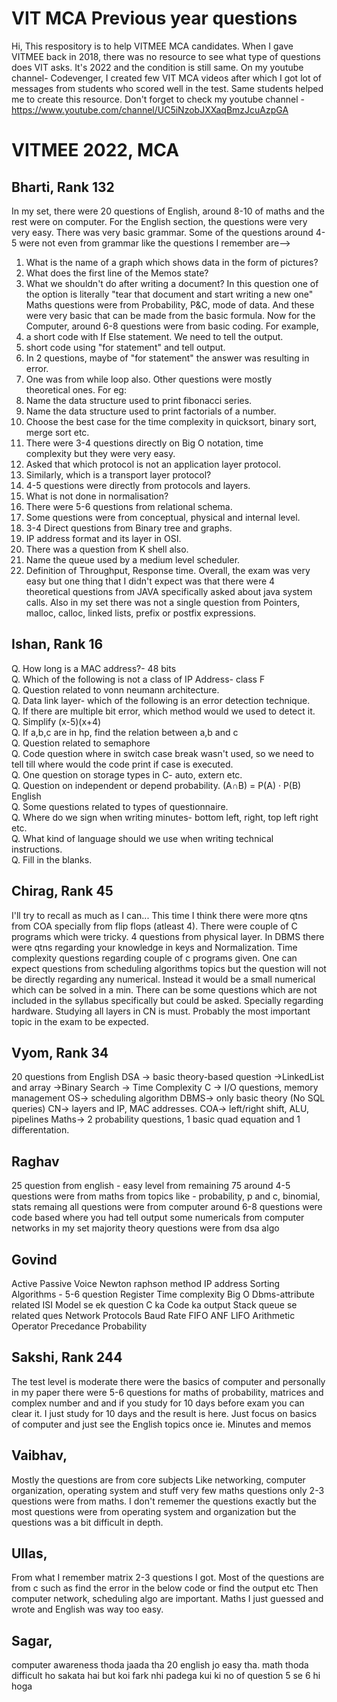 # VIT MCA Previous year questions
Hi,
This respository is to help VITMEE MCA candidates. When I gave VITMEE back in 2018, there was no resource to see what type of questions does VIT asks. It's 2022 and the condition is still same.
On my youtube channel- Codevenger, I created few VIT MCA videos after which I got lot of messages from students who scored well in the test. Same students helped me to create this resource.
Don't forget to check my youtube channel - https://www.youtube.com/channel/UC5iNzobJXXaqBmzJcuAzpGA

# VITMEE 2022, MCA

## Bharti, Rank 132
In my set, there were 20 questions of English, around 8-10 of maths and the rest were on computer.
For the English section, the questions were very very easy. There was very basic grammar. Some of the questions around 4-5 were not even from grammar like the questions I remember are-->
1. What is the name of a graph which shows data in the form of pictures?
2. What does the first line of the Memos state?
3. What we shouldn't do after writing a document? In this question one of the option is literally "tear that document and start writing a new one"
Maths questions were from Probability, P&C, mode of data. And these were very basic that can be made from the basic formula.
Now for the Computer, around 6-8 questions were from basic coding. For example,
1. a short code with If Else statement. We need to tell the output.
2. short code using "for statement" and tell output.
3. In 2 questions, maybe of "for statement" the answer was resulting in error.
4. One was from while loop also.
Other questions were mostly theoretical ones. For eg:
1. Name the data structure used to print fibonacci series.
2. Name the data structure used to print factorials of a number.
3. Choose the best case for the time complexity in quicksort, binary sort, merge sort etc.
4. There were 3-4 questions directly on Big O notation, time complexity but they were very easy.
5. Asked that which protocol is not an application layer protocol.
6. Similarly, which is a transport layer protocol?
7. 4-5 questions were directly from protocols and layers.
8. What is not done in normalisation?
9. There were 5-6 questions from relational schema.
10. Some questions were from conceptual, physical and internal level.
11. 3-4 Direct questions from Binary tree and graphs.
12. IP address format and its layer in OSI.
13. There was a question from K shell also.
14. Name the queue used by a medium level scheduler.
15. Definition of Throughput, Response time.
Overall, the exam was very easy but one thing that I didn't expect was that there were 4 theoretical questions from JAVA specifically asked about java system calls.
Also in my set there was not a single question from Pointers, malloc, calloc, linked lists, prefix or postfix expressions.


## Ishan, Rank 16
Q. How long is a MAC address?- 48 bits                                         
Q. Which of the following is not a class of IP Address- class F                                 
Q. Question related to vonn neumann architecture.                                 
Q. Data link layer- which of the following is an error detection technique.                 
Q. If there are multiple bit error, which method would we used to detect it.                                       
Q. Simplify (x-5)(x+4)                                      
Q. If a,b,c are in hp, find the relation between a,b and c                                                      
Q. Question related to semaphore                                      
Q. Code question where in switch case break wasn't used, so we need to tell till where would the code print if case is executed.                          
Q. One question on storage types in C- auto, extern etc.                              
Q. Question on independent or depend probability. (A∩B) = P(A) · P(B)                               
English                                                    
Q. Some questions related to types of questionnaire.                                
Q. Where do we sign when writing minutes- bottom left, right, top left right etc.                          
Q. What kind of language should we use when writing technical instructions.                               
Q. Fill in the blanks.                            

## Chirag, Rank 45
I'll try to recall as much as I can...
This time I think there were more qtns from COA specially from flip flops (atleast 4).
There were couple of C programs which were tricky.
4 questions from physical layer.
In DBMS there were qtns regarding your knowledge in keys and Normalization.
Time complexity questions regarding couple of c programs given.
One can expect questions from scheduling algorithms topics but the question will not be directly regarding any numerical. Instead it would be a small numerical which can be solved in a min.
There can be some questions which are not included in the syllabus specifically but could be asked. Specially regarding hardware.
Studying all layers in CN is must. Probably the most important topic in the exam to be expected.

## Vyom, Rank 34
20 questions from English
DSA -> basic theory-based question
->LinkedList and array
->Binary Search
-> Time Complexity
C -> I/O questions, memory management
OS-> scheduling algorithm
DBMS-> only basic theory (No SQL queries)
CN-> layers and IP, MAC addresses.
COA-> left/right shift, ALU, pipelines
Maths-> 2 probability questions, 1 basic quad equation and 1 differentation.

## Raghav
25 question from english - easy level
from remaining 75 around 4-5 questions were from maths from topics like - probability, p and c, binomial, stats
remaing all questions were from computer
around 6-8 questions were code based where you had tell output
some numericals from computer networks
in my set majority theory questions were from dsa algo

## Govind
Active Passive Voice
Newton raphson method
IP address
Sorting Algorithms - 5-6 question
Register
Time complexity
Big O
Dbms-attribute related
ISI Model se ek question
C ka Code ka output
Stack queue se related ques
Network Protocols
Baud Rate
FIFO ANF LIFO
Arithmetic Operator Precedance
Probability

## Sakshi, Rank 244
The test level is moderate there were the basics of computer and personally in my paper there were 5-6 questions for maths of probability, matrices and complex number and and if you study for 10 days before exam you can clear it. I just study for 10 days and the result is here. Just focus on basics of computer and just see the English topics once ie. Minutes and memos

## Vaibhav,
Mostly the questions are from core subjects Like networking, computer organization, operating system and stuff very few maths questions only 2-3 questions were from maths. I don't rememer the questions exactly but the most questions were from operating system and organization but the questions was a bit difficult in depth.

## Ullas,
From what I remember matrix 2-3 questions I got. Most of the questions are from c such as find the error in the below code or find the output etc Then computer network, scheduling algo are important. Maths I just guessed and wrote and English was way too easy.

## Sagar,
computer awareness thoda jaada tha 20 english jo easy tha. math thoda difficult ho sakata hai but koi fark nhi padega kui ki no of question 5 se 6 hi hoga
